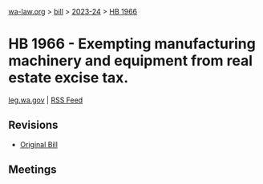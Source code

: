 [wa-law.org](/) > [bill](/bill/) > [2023-24](/bill/2023-24/) > [HB 1966](/bill/2023-24/hb/1966/)

# HB 1966 - Exempting manufacturing machinery and equipment from real estate excise tax.
[leg.wa.gov](https://app.leg.wa.gov/billsummary?BillNumber=1966&Year=2023&Initiative=false) | [RSS Feed](./rss.xml)

## Revisions
* [Original Bill](1/)

## Meetings